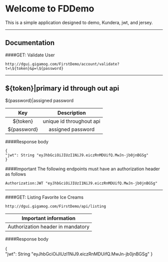 Welcome to FDDemo
===================


This is a simple application designed to demo, Kundera, jwt, and jersey.

----------


Documentation
-------------
####GET: Validate User
```
http://dgui.gigamog.com/FirstDemo/account/validate?t=\${token}&p=\${password}
```
----------
${token}|primary id through out api
----------
${password}|assigned password

| Key| Description|
|:----------:|:-------------:|
| ${token} |  unique id throughout api |
| ${password}|    assigned password   |


####Response body
```
{  
"jwt": String "eyJhbGciOiJIUzI1NiJ9.eiczRnMDUifQ.MwJn-jb0jnBGSg"
}
```
####Important
The following endpoints must have an authorization header as follows



```
Authorization:JWT "eyJhbGciOiJIUzI1NiJ9.eiczRnMDUifQ.MwJn-jb0jnBGSg"
``` 


----------


####GET: Listing Favorite Ice Creams
```
http://dgui.gigamog.com/FirstDemo/api/listing
```
| Important information |
|:----------:|
| Authorization header in mandatory | 

####Response body



{  
"jwt": String "eyJhbGciOiJIUzI1NiJ9.eiczRnMDUifQ.MwJn-jb0jnBGSg"
}
```
